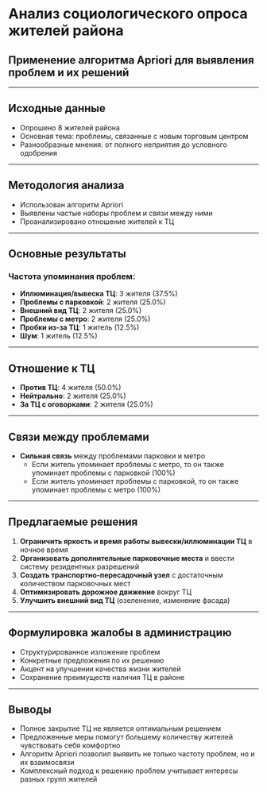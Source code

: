 # Анализ социологического опроса жителей района
## Применение алгоритма Apriori для выявления проблем и их решений

---

## Исходные данные

- Опрошено 8 жителей района
- Основная тема: проблемы, связанные с новым торговым центром
- Разнообразные мнения: от полного неприятия до условного одобрения

---

## Методология анализа

- Использован алгоритм Apriori
- Выявлены частые наборы проблем и связи между ними
- Проанализировано отношение жителей к ТЦ

---

## Основные результаты

### Частота упоминания проблем:
- **Иллюминация/вывеска ТЦ**: 3 жителя (37.5%)
- **Проблемы с парковкой**: 2 жителя (25.0%)
- **Внешний вид ТЦ**: 2 жителя (25.0%)
- **Проблемы с метро**: 2 жителя (25.0%)
- **Пробки из-за ТЦ**: 1 житель (12.5%)
- **Шум**: 1 житель (12.5%)

---

## Отношение к ТЦ

- **Против ТЦ**: 4 жителя (50.0%)
- **Нейтрально**: 2 жителя (25.0%)
- **За ТЦ с оговорками**: 2 жителя (25.0%)

---

## Связи между проблемами

- **Сильная связь** между проблемами парковки и метро
  - Если житель упоминает проблемы с метро, то он также упоминает проблемы с парковкой (100%)
  - Если житель упоминает проблемы с парковкой, то он также упоминает проблемы с метро (100%)

---

## Предлагаемые решения

1. **Ограничить яркость и время работы вывески/иллюминации ТЦ** в ночное время
2. **Организовать дополнительные парковочные места** и ввести систему резидентных разрешений
3. **Создать транспортно-пересадочный узел** с достаточным количеством парковочных мест
4. **Оптимизировать дорожное движение** вокруг ТЦ
5. **Улучшить внешний вид ТЦ** (озеленение, изменение фасада)

---

## Формулировка жалобы в администрацию

- Структурированное изложение проблем
- Конкретные предложения по их решению
- Акцент на улучшении качества жизни жителей
- Сохранение преимуществ наличия ТЦ в районе

---

## Выводы

- Полное закрытие ТЦ не является оптимальным решением
- Предложенные меры помогут большему количеству жителей чувствовать себя комфортно
- Алгоритм Apriori позволил выявить не только частоту проблем, но и их взаимосвязи
- Комплексный подход к решению проблем учитывает интересы разных групп жителей